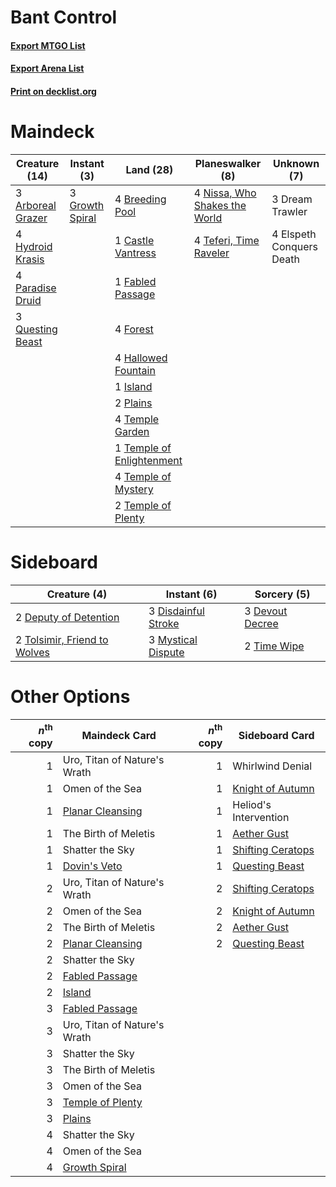 # Bant Control

#### [Export MTGO List](../collection/Bant%20Control/Bant%20Control.txt)
#### [Export Arena List](../collection/Bant%20Control/Bant%20Control_arena.txt)
#### [Print on decklist.org](http://decklist.org/?deckmain=3%09Arboreal%20Grazer%0A4%09Breeding%20Pool%0A1%09Castle%20Vantress%0A3%09Dream%20Trawler%0A4%09Elspeth%20Conquers%20Death%0A1%09Fabled%20Passage%0A4%09Forest%0A3%09Growth%20Spiral%0A4%09Hallowed%20Fountain%0A4%09Hydroid%20Krasis%0A1%09Island%0A4%09Nissa,%20Who%20Shakes%20the%20World%0A4%09Paradise%20Druid%0A2%09Plains%0A3%09Questing%20Beast%0A4%09Teferi,%20Time%20Raveler%0A4%09Temple%20Garden%0A1%09Temple%20of%20Enlightenment%0A4%09Temple%20of%20Mystery%0A2%09Temple%20of%20Plenty&deckside=2%09Deputy%20of%20Detention%0A3%09Devout%20Decree%0A3%09Disdainful%20Stroke%0A3%09Mystical%20Dispute%0A2%09Time%20Wipe%0A2%09Tolsimir,%20Friend%20to%20Wolves)
# Maindeck

|                                       Creature (14)                                        |                                       Instant (3)                                        |                                             Land (28)                                              |                                            Planeswalker (8)                                            |      Unknown (7)       |
|--------------------------------------------------------------------------------------------|------------------------------------------------------------------------------------------|----------------------------------------------------------------------------------------------------|--------------------------------------------------------------------------------------------------------|------------------------|
|3 [Arboreal Grazer](http://gatherer.wizards.com/Pages/Card/Details.aspx?multiverseid=461076)|3 [Growth Spiral](http://gatherer.wizards.com/Pages/Card/Details.aspx?multiverseid=457322)|4 [Breeding Pool](http://gatherer.wizards.com/Pages/Card/Details.aspx?multiverseid=97088)           |4 [Nissa, Who Shakes the World](http://gatherer.wizards.com/Pages/Card/Details.aspx?multiverseid=461096)|3 Dream Trawler         |
|4 [Hydroid Krasis](http://gatherer.wizards.com/Pages/Card/Details.aspx?multiverseid=457327) |                                                                                          |1 [Castle Vantress](http://gatherer.wizards.com/Pages/Card/Details.aspx?multiverseid=473204)        |4 [Teferi, Time Raveler](http://gatherer.wizards.com/Pages/Card/Details.aspx?multiverseid=461148)       |4 Elspeth Conquers Death|
|4 [Paradise Druid](http://gatherer.wizards.com/Pages/Card/Details.aspx?multiverseid=461098) |                                                                                          |1 [Fabled Passage](http://gatherer.wizards.com/Pages/Card/Details.aspx?multiverseid=473206)         |                                                                                                        |                        |
|3 [Questing Beast](http://gatherer.wizards.com/Pages/Card/Details.aspx?multiverseid=473133) |                                                                                          |4 [Forest](http://gatherer.wizards.com/Pages/Card/Details.aspx?multiverseid=439860)                 |                                                                                                        |                        |
|                                                                                            |                                                                                          |4 [Hallowed Fountain](http://gatherer.wizards.com/Pages/Card/Details.aspx?multiverseid=97071)       |                                                                                                        |                        |
|                                                                                            |                                                                                          |1 [Island](http://gatherer.wizards.com/Pages/Card/Details.aspx?multiverseid=439857)                 |                                                                                                        |                        |
|                                                                                            |                                                                                          |2 [Plains](http://gatherer.wizards.com/Pages/Card/Details.aspx?multiverseid=439856)                 |                                                                                                        |                        |
|                                                                                            |                                                                                          |4 [Temple Garden](http://gatherer.wizards.com/Pages/Card/Details.aspx?multiverseid=405112)          |                                                                                                        |                        |
|                                                                                            |                                                                                          |1 [Temple of Enlightenment](http://gatherer.wizards.com/Pages/Card/Details.aspx?multiverseid=378535)|                                                                                                        |                        |
|                                                                                            |                                                                                          |4 [Temple of Mystery](http://gatherer.wizards.com/Pages/Card/Details.aspx?multiverseid=373571)      |                                                                                                        |                        |
|                                                                                            |                                                                                          |2 [Temple of Plenty](http://gatherer.wizards.com/Pages/Card/Details.aspx?multiverseid=378537)       |                                                                                                        |                        |


# Sideboard

|                                             Creature (4)                                              |                                         Instant (6)                                          |                                       Sorcery (5)                                        |
|-------------------------------------------------------------------------------------------------------|----------------------------------------------------------------------------------------------|------------------------------------------------------------------------------------------|
|2 [Deputy of Detention](http://gatherer.wizards.com/Pages/Card/Details.aspx?multiverseid=457309)       |3 [Disdainful Stroke](http://gatherer.wizards.com/Pages/Card/Details.aspx?multiverseid=420705)|3 [Devout Decree](http://gatherer.wizards.com/Pages/Card/Details.aspx?multiverseid=466767)|
|2 [Tolsimir, Friend to Wolves](http://gatherer.wizards.com/Pages/Card/Details.aspx?multiverseid=461151)|3 [Mystical Dispute](http://gatherer.wizards.com/Pages/Card/Details.aspx?multiverseid=473020) |2 [Time Wipe](http://gatherer.wizards.com/Pages/Card/Details.aspx?multiverseid=461150)    |


# Other Options

|*n*<sup>th</sup> copy|                                       Maindeck Card                                       |*n*<sup>th</sup> copy|                                       Sideboard Card                                       |
|--------------------:|-------------------------------------------------------------------------------------------|--------------------:|--------------------------------------------------------------------------------------------|
|                    1|Uro, Titan of Nature's Wrath                                                               |                    1|Whirlwind Denial                                                                            |
|                    1|Omen of the Sea                                                                            |                    1|[Knight of Autumn](http://gatherer.wizards.com/Pages/Card/Details.aspx?multiverseid=452933) |
|                    1|[Planar Cleansing](http://gatherer.wizards.com/Pages/Card/Details.aspx?multiverseid=191599)|                    1|Heliod's Intervention                                                                       |
|                    1|The Birth of Meletis                                                                       |                    1|[Aether Gust](http://gatherer.wizards.com/Pages/Card/Details.aspx?multiverseid=466796)      |
|                    1|Shatter the Sky                                                                            |                    1|[Shifting Ceratops](http://gatherer.wizards.com/Pages/Card/Details.aspx?multiverseid=466948)|
|                    1|[Dovin's Veto](http://gatherer.wizards.com/Pages/Card/Details.aspx?multiverseid=461120)    |                    1|[Questing Beast](http://gatherer.wizards.com/Pages/Card/Details.aspx?multiverseid=473133)   |
|                    2|Uro, Titan of Nature's Wrath                                                               |                    2|[Shifting Ceratops](http://gatherer.wizards.com/Pages/Card/Details.aspx?multiverseid=466948)|
|                    2|Omen of the Sea                                                                            |                    2|[Knight of Autumn](http://gatherer.wizards.com/Pages/Card/Details.aspx?multiverseid=452933) |
|                    2|The Birth of Meletis                                                                       |                    2|[Aether Gust](http://gatherer.wizards.com/Pages/Card/Details.aspx?multiverseid=466796)      |
|                    2|[Planar Cleansing](http://gatherer.wizards.com/Pages/Card/Details.aspx?multiverseid=191599)|                    2|[Questing Beast](http://gatherer.wizards.com/Pages/Card/Details.aspx?multiverseid=473133)   |
|                    2|Shatter the Sky                                                                            |                     |                                                                                            |
|                    2|[Fabled Passage](http://gatherer.wizards.com/Pages/Card/Details.aspx?multiverseid=473206)  |                     |                                                                                            |
|                    2|[Island](http://gatherer.wizards.com/Pages/Card/Details.aspx?multiverseid=439857)          |                     |                                                                                            |
|                    3|[Fabled Passage](http://gatherer.wizards.com/Pages/Card/Details.aspx?multiverseid=473206)  |                     |                                                                                            |
|                    3|Uro, Titan of Nature's Wrath                                                               |                     |                                                                                            |
|                    3|Shatter the Sky                                                                            |                     |                                                                                            |
|                    3|The Birth of Meletis                                                                       |                     |                                                                                            |
|                    3|Omen of the Sea                                                                            |                     |                                                                                            |
|                    3|[Temple of Plenty](http://gatherer.wizards.com/Pages/Card/Details.aspx?multiverseid=378537)|                     |                                                                                            |
|                    3|[Plains](http://gatherer.wizards.com/Pages/Card/Details.aspx?multiverseid=439856)          |                     |                                                                                            |
|                    4|Shatter the Sky                                                                            |                     |                                                                                            |
|                    4|Omen of the Sea                                                                            |                     |                                                                                            |
|                    4|[Growth Spiral](http://gatherer.wizards.com/Pages/Card/Details.aspx?multiverseid=457322)   |                     |                                                                                            |

